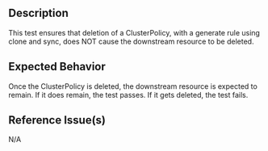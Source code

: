 ## Description

This test ensures that deletion of a ClusterPolicy, with a generate rule using clone and sync, does NOT cause the downstream resource to be deleted.

## Expected Behavior

Once the ClusterPolicy is deleted, the downstream resource is expected to remain. If it does remain, the test passes. If it gets deleted, the test fails.

## Reference Issue(s)

N/A
